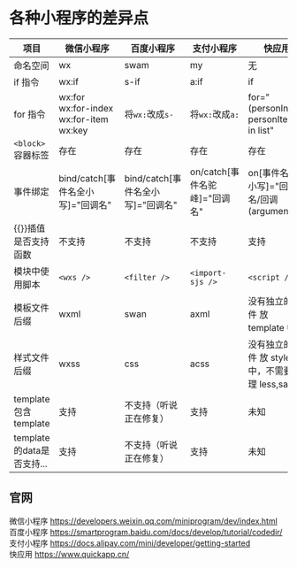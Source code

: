 # 各种小程序的差异点

| 项目                 | 微信小程序                                               | 百度小程序                        | 支付小程序                    | 快应用                                         |
| -------------------- | -------------------------------------------------------- | --------------------------------- | ----------------------------- | ---------------------------------------------- |
| 命名空间             | wx                                                       | swam                              | my                            | 无                                             |
| if 指令              | wx:if                                                    | s-if                              | a:if                          | if                                             |
| for 指令             | wx:for<br /> wx:for-index<br /> wx:for-item<br /> wx:key | 将`wx:`改成`s-`                   | 将`wx:`改成`a:`               | for="(personIndex, personItem) in list"        |
| `<block>`容器标签    | 存在                                                     | 存在                              | 存在                          | 存在                                           |
| 事件绑定             | bind/catch[事件名全小写]="回调名"                        | bind/catch[事件名全小写]="回调名" | on/catch[事件名驼峰]="回调名" | on[事件名全小写]="回调名/回调(arguments)"      |
| {{}}插值是否支持函数 | 不支持                                                   | 不支持                            | 不支持                        | 支持                                           |
| 模块中使用脚本       | `<wxs />`                                                | `<filter />`                      | `<import-sjs />`              | `<script />`                                   |
| 模板文件后缀         | wxml                                                     | swan                              | axml                          | 没有独立的文件 放 template 中                  |
| 样式文件后缀         | wxss                                                     | css                               | acss                          | 没有独立的文件 放 style 中，不需要处理 less,sass |
| template包含template       | 支持                                               |不支持（听说正在修复）                     | 支持              | 未知
| template的data是否支持...       | 支持                                               |不支持（听说正在修复）                     | 支持              | 未知



## 官网
微信小程序 https://developers.weixin.qq.com/miniprogram/dev/index.html <br />
百度小程序 https://smartprogram.baidu.com/docs/develop/tutorial/codedir/ <br />
支付小程序 https://docs.alipay.com/mini/developer/getting-started <br />
快应用 https://www.quickapp.cn/ <br />
